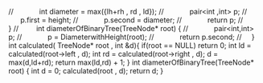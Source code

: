 //             int diameter = max({lh+rh , rd , ld});
//             pair<int ,int> p;
//             p.first = height;
//             p.second = diameter;
//             return p;
//         }
//         int diameterOfBinaryTree(TreeNode* root) {
//             pair<int,int> p;
//             p =  DiameterwithHeight(root);
//             return p.second;
//     }
int calculated( TreeNode* root , int &d){
if(root == NULL) return 0;
int ld = calculated(root->left , d);
int rd = calculated(root->right , d);
d = max(d,ld+rd);
return max(ld,rd) + 1;
}
int diameterOfBinaryTree(TreeNode* root) {
int d = 0;
calculated(root , d);
return d;
}